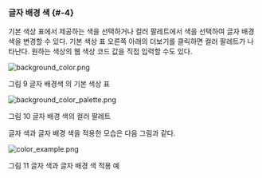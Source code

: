 ### 글자 배경 색 {#-4}

기본 색상 표에서 제공하는 색을 선택하거나 컬러 팔레트에서 색을 선택하여 글자 배경 색을 변경할 수 있다. 기본 색상 표 오른쪽 아래의 더보기를 클릭하면 컬러 팔레트가 나타난다. 원하는 색상의 웹 색상 코드 값을 직접 입력할 수도 있다.

![background_color.png](/assets/backgroundcolor.png)

그림 9 글자 배경색 의 기본 색상 표

![background_color_palette.png](/assets/backgroundcolor_palette.png)

그림 10 글자 배경 색의 컬러 팔레트

글자 색과 글자 배경 색을 적용한 모습은 다음 그림과 같다.

![color_example.png](/assets/colorexample.png)

그림 11 글자 색과 글자 배경 색 적용 예